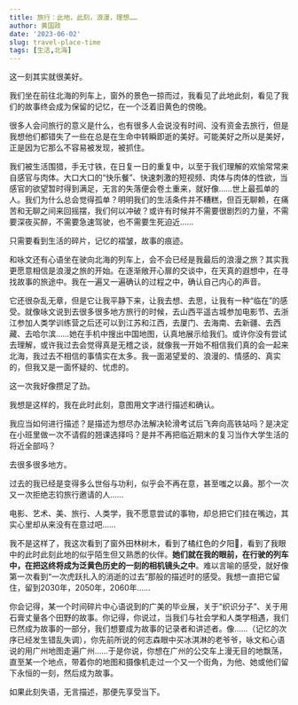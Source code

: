 ```yaml
---
title: 旅行：此地，此刻，浪漫，理想……
author: 黄国政
date: '2023-06-02'
slug: travel-place-time
tags: [生活,北海]
---
```


这一刻其实就很美好。

<!--more-->

我们坐在前往北海的列车上，窗外的景色一掠而过，我看见了此地此刻，看见了我们的故事终会成为保留的记忆，在一个泛着旧黄色的傍晚。 

很多人会问旅行的意义是什么，也有很多人会说没有时间、没有资金去旅行，但是我想他们都错失了一些在总是在生命中转瞬即逝的美好。可能美好之所以是美好，正是因为它那么不容易被发现，被抓住。  

我们被生活围猎，手无寸铁，在日复一日的重复中，以至于我们理解的欢愉常常来自感官与肉体。大口大口的“快乐餐”、快速刺激的短视频、肉体与肉体的性欲，当感官的欲望暂时得到满足，无言的失落便会卷土重来，就好像……世上最孤单的人。我们为什么总会觉得孤单？明明我们的生活条件并不糟糕，但百无聊赖，在痛苦和无聊之间来回摇摆，我们何以冲破？或许有时候并不需要很剧烈的力量，不需要深夜买醉，不需要急速驾驶，也不需要生死迫近……  

只需要看到生活的碎片，记忆的褶皱，故事的痕迹。  

和咏文还有心语坐在驶向北海的列车上，会不会已经是我最后的浪漫之旅？其实我更愿意相信是浪漫之旅的开始。在逐渐敞开心扉的交谈中，在天真的遐想中，在寻找故事的旅途中。我在一遍又一遍确认的过程之中，确认自己内心的声音。  

它还很杂乱无章，但是它让我平静下来，让我去想、去思，让我有一种“临在”的感受。就像咏文说到去很多很多地方旅行的时候，去山西平遥古城参加电影节、去浙江参加人类学训练营之后还可以到江苏和江西，去厦门、去海南、去新疆、去西藏、去哈尔滨……她在手机中搜出中国地图，认真地展示给我们。或许你没有尝试去理解，或许我过去会觉得真是无稽之谈，就像我一开始不相信我们真的会一起来北海，我过去不相信的事情实在太多。我一面渴望爱的、浪漫的、情感的、真实的，但我又是一面怀疑的、忧虑的。  

这一次我好像攒足了劲。  

我想是这样的，我在此时此刻，意图用文字进行描述和确认。  

我应当如何进行描述？是描述为想尽办法解决轮滑考试后飞奔向高铁站吗？是决定在小班里做一次不请假的翘课选择吗？是并不再把临近期末的复习当作大学生活的将近全部吗？  

去很多很多地方。  

过去的我已经是变得多么世俗与功利，似乎会不再在意，甚至嗤之以鼻。那个一次又一次拒绝志钧旅行邀请的人……  

电影、艺术、美、旅行、人类学，我不愿意尝试的事物，却总把它们挂在嘴边，其实心里却从来没有在意过吧……

我不是这样了，我这次看到了窗外田林树木，看到了橘红色的夕阳🌇，看到了我眼中的此时此刻此地的似乎陌生但又熟悉的伙伴。**她们就在我的眼前，在行驶的列车中，在把这终将成为泛黄色历史的一刻的相机镜头之中**。难以言喻的感受，就好像第一次看到“一次虎跃扎入的消逝的过去”那般的描述时的感受。我想一直把它留住，留到2030年，2050年，2060年……  

你会记得，某一个时间碎片中心语说到的广美的毕业展，关于“织识分子”、关于用石膏丈量各个田野的故事。你记得，你说过，当我们与社会学和人类学相遇，我们已然成为故事的一部分，我们想要成为故事的记录者和讲述者。像……（记忆的次序已经发生错乱失调），你先前所说的何志森眼中买冰淇淋的老爷爷，咏文和心语说的用广州地图走遍广州……于是你说，你想在广州的公交车上漫无目的地飘荡，直至某一个地点，带着你的地图和摄像机走过一个又一个街角，为他、她或他们留下永恒的一刻，然后成为故事。 

如果此刻失语，无言描述，那便先享受当下。
